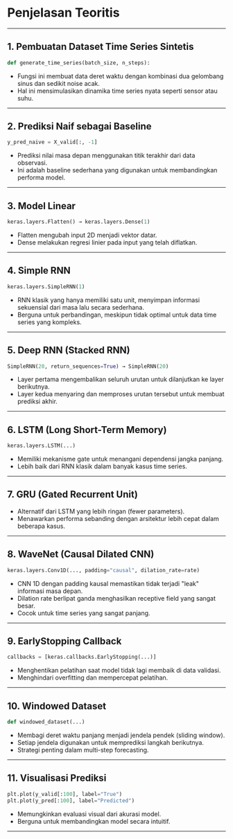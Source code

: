 # Penjelasan Teoritis

---

## 1. Pembuatan Dataset Time Series Sintetis

```python
def generate_time_series(batch_size, n_steps):
```

* Fungsi ini membuat data deret waktu dengan kombinasi dua gelombang sinus dan sedikit noise acak.
* Hal ini mensimulasikan dinamika time series nyata seperti sensor atau suhu.

---

## 2. Prediksi Naif sebagai Baseline

```python
y_pred_naive = X_valid[:, -1]
```

* Prediksi nilai masa depan menggunakan titik terakhir dari data observasi.
* Ini adalah baseline sederhana yang digunakan untuk membandingkan performa model.

---

## 3. Model Linear

```python
keras.layers.Flatten() → keras.layers.Dense(1)
```

* Flatten mengubah input 2D menjadi vektor datar.
* Dense melakukan regresi linier pada input yang telah diflatkan.

---

## 4. Simple RNN

```python
keras.layers.SimpleRNN(1)
```

* RNN klasik yang hanya memiliki satu unit, menyimpan informasi sekuensial dari masa lalu secara sederhana.
* Berguna untuk perbandingan, meskipun tidak optimal untuk data time series yang kompleks.

---

## 5. Deep RNN (Stacked RNN)

```python
SimpleRNN(20, return_sequences=True) → SimpleRNN(20)
```

* Layer pertama mengembalikan seluruh urutan untuk dilanjutkan ke layer berikutnya.
* Layer kedua menyaring dan memproses urutan tersebut untuk membuat prediksi akhir.

---

## 6. LSTM (Long Short-Term Memory)

```python
keras.layers.LSTM(...)
```

* Memiliki mekanisme gate untuk menangani dependensi jangka panjang.
* Lebih baik dari RNN klasik dalam banyak kasus time series.

---

## 7. GRU (Gated Recurrent Unit)

* Alternatif dari LSTM yang lebih ringan (fewer parameters).
* Menawarkan performa sebanding dengan arsitektur lebih cepat dalam beberapa kasus.

---

## 8. WaveNet (Causal Dilated CNN)

```python
keras.layers.Conv1D(..., padding="causal", dilation_rate=rate)
```

* CNN 1D dengan padding kausal memastikan tidak terjadi "leak" informasi masa depan.
* Dilation rate berlipat ganda menghasilkan receptive field yang sangat besar.
* Cocok untuk time series yang sangat panjang.

---

## 9. EarlyStopping Callback

```python
callbacks = [keras.callbacks.EarlyStopping(...)]
```

* Menghentikan pelatihan saat model tidak lagi membaik di data validasi.
* Menghindari overfitting dan mempercepat pelatihan.

---

## 10. Windowed Dataset

```python
def windowed_dataset(...)
```

* Membagi deret waktu panjang menjadi jendela pendek (sliding window).
* Setiap jendela digunakan untuk memprediksi langkah berikutnya.
* Strategi penting dalam multi-step forecasting.

---

## 11. Visualisasi Prediksi

```python
plt.plot(y_valid[:100], label="True")
plt.plot(y_pred[:100], label="Predicted")
```

* Memungkinkan evaluasi visual dari akurasi model.
* Berguna untuk membandingkan model secara intuitif.

---

